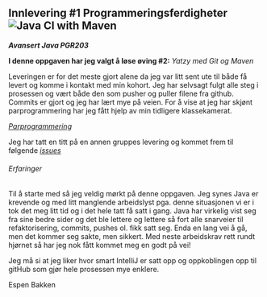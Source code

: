 ## **Innlevering #1 Programmeringsferdigheter**![Java CI with Maven](https://github.com/espenbakken/yatzy/workflows/Java%20CI%20with%20Maven/badge.svg)
_**Avansert Java PGR203**_


**I denne oppgaven har jeg valgt å løse øving #2:**
_Yatzy med Git og Maven_

Leveringen er for det meste gjort alene da jeg var litt sent ute til både få levert og komme i kontakt med min kohort.
Jeg har selvsagt fulgt alle steg i prosessen og vært både den som pusher og puller filene fra github. Commits er gjort
og jeg har lært mye på veien. For å vise at jeg har skjønt parprogrammering har jeg fått hjelp av min tidligere 
klassekamerat. 

_<a href="">Parprogrammering</a>_

Jeg har tatt en titt på en annen gruppes levering og kommet frem til følgende _<a href="">issues</a>_

###### Erfaringer
Til å starte med så jeg veldig mørkt på denne oppgaven. Jeg synes Java er krevende og med litt manglende arbeidslyst 
pga. denne situasjonen vi er i tok det meg litt tid og i det hele tatt få satt i gang. Java har virkelig vist seg fra
sine bedre sider og det ble lettere og lettere så fort alle snarveier til refaktorisering, commits, pushes ol. fikk 
satt seg. Enda en lang vei å gå, men det kommer seg sakte, men sikkert. Med neste arbeidskrav rett rundt hjørnet så
har jeg nok fått kommet meg en godt på vei! 

Jeg må si at jeg liker hvor smart IntelliJ er satt opp og oppkoblingen opp til gitHub som gjør hele prosessen mye enklere.

Espen Bakken




